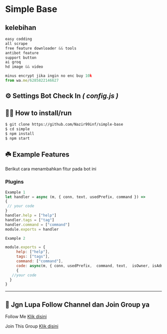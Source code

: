 # **Simple Base** 


## kelebihan
```javascript
easy codding
all scrape
free feature downloader && tools
antibot feature
support button
ai groq
hd image && video
```
```javascript
minus encrypt jika ingin no enc buy 10k
from wa.me/6285822146627
```

## ⚙️ Settings Bot Check In ***( config.js )***


## 👨‍💻 How to install/run


```bash
$ git clone https://github.com/Nazir99inf/simple-base
$ cd simple
$ npm install
$ npm start
```

## ☘️ Example Features
Berikut cara menambahkan fitur pada bot ini

### Plugins

```javascript
Example 1
let handler = async (m, { conn, text, usedPrefix, command }) => 
{
 // your code
}
handler.help = ["help"]
handler.tags = ["tag"]
handler.command = ["command"]
module.exports = handler

Example 2

module.exports = {
     help: ["help"],
     tags: ["tags"],
     command: ["command"],
     code: async(m, { conn, usedPrefix,  command, text,  isOwner, isAdmin, isBotAdmin, isPrems, chatUpdate  }) => 
     {
   //your code
  } 
}
```
---  

## 📢 Jgn Lupa Follow Channel dan Join Group ya

<p>Follow Me    <a href="https://whatsapp.com/channel/0029Vb3LR5XD38CUOYS3Ry2B">Klik disini</a></p>

<p>Join This Group   <a href="https://chat.whatsapp.com/DwiyKDLAuwjHqjPasln3WP">Klik disini</a></p>
